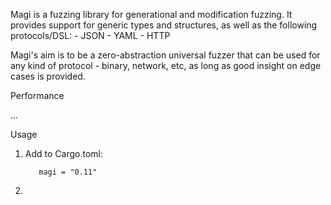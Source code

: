 Magi is a fuzzing library for generational and modification fuzzing. It provides support for generic types and structures, as well as the following protocols/DSL:
    - JSON
    - YAML
    - HTTP

Magi's aim is to be a zero-abstraction universal fuzzer that can be used for any kind of protocol - binary, network, etc, as long as good insight on edge cases is provided.

Performance

...

Usage

1. Add to Cargo.toml:
   ```[dependencies]
      magi = "0.11"
    ```
2. 